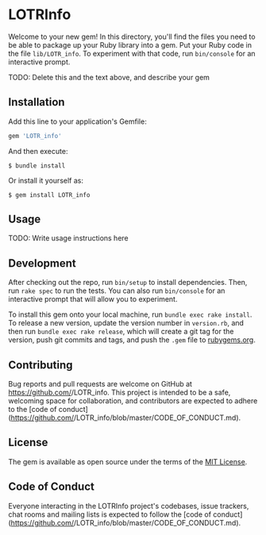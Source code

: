 # LOTRInfo

Welcome to your new gem! In this directory, you'll find the files you need to be able to package up your Ruby library into a gem. Put your Ruby code in the file `lib/LOTR_info`. To experiment with that code, run `bin/console` for an interactive prompt.

TODO: Delete this and the text above, and describe your gem

## Installation

Add this line to your application's Gemfile:

```ruby
gem 'LOTR_info'
```

And then execute:

    $ bundle install

Or install it yourself as:

    $ gem install LOTR_info

## Usage

TODO: Write usage instructions here

## Development

After checking out the repo, run `bin/setup` to install dependencies. Then, run `rake spec` to run the tests. You can also run `bin/console` for an interactive prompt that will allow you to experiment.

To install this gem onto your local machine, run `bundle exec rake install`. To release a new version, update the version number in `version.rb`, and then run `bundle exec rake release`, which will create a git tag for the version, push git commits and tags, and push the `.gem` file to [rubygems.org](https://rubygems.org).

## Contributing

Bug reports and pull requests are welcome on GitHub at https://github.com/<github username>/LOTR_info. This project is intended to be a safe, welcoming space for collaboration, and contributors are expected to adhere to the [code of conduct](https://github.com/<github username>/LOTR_info/blob/master/CODE_OF_CONDUCT.md).


## License

The gem is available as open source under the terms of the [MIT License](https://opensource.org/licenses/MIT).

## Code of Conduct

Everyone interacting in the LOTRInfo project's codebases, issue trackers, chat rooms and mailing lists is expected to follow the [code of conduct](https://github.com/<github username>/LOTR_info/blob/master/CODE_OF_CONDUCT.md).
